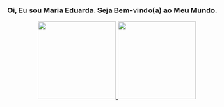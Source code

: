 ### Oi, Eu sou Maria Eduarda. Seja Bem-vindo(a) ao Meu Mundo.
<div align="center">
  <a href="https://github.com/Dark-nesss2">
  <img height="180em" src="https://github-readme-stats.vercel.app/api?username=rafaballerini&show_icons=true&theme=
nightmare-theme&include_all_commits=true&count_private=true"/>
  <img height="180em" src="https://github-readme-stats.vercel.app/api/top-langs/?username=rafaballerini&layout=compact&langs_count=7&theme=
nightmare-theme"/>
</div>
